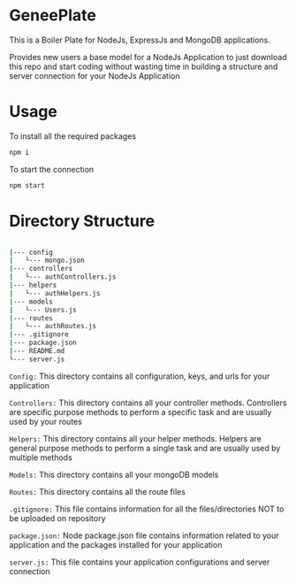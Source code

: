 # GeneePlate
This is a Boiler Plate for NodeJs, ExpressJs and MongoDB applications.

Provides new users a base model for a NodeJs Application to just download this repo and start coding without wasting time in building a structure and server connection for your NodeJs Application 

# Usage
To install all the required packages
```bash
npm i
```
To start the connection
```bash
npm start
```

# Directory Structure
```bash

|--- config
|   └--- mongo.json
|--- controllers
|   └--- authControllers.js
|--- helpers
|   └--- authHelpers.js
|--- models
|   └--- Users.js
|--- routes
|   └--- authRoutes.js
|--- .gitignore
|--- package.json
|--- README.md
└--- server.js

```

`Config:` This directory contains all configuration, keys, and urls for your application

`Controllers:` This directory contains all your controller methods. Controllers are specific purpose methods to perform a specific task and are usually used by your routes

`Helpers:` This directory contains all your helper methods. Helpers are general purpose methods to perform a single task and are usually used by multiple methods 

`Models:` This directory contains all your mongoDB models

`Routes:` This directory contains all the route files

`.gitignore:` This file contains information for all the files/directories NOT to be uploaded on repository

`package.json:` Node package.json file contains information related to your application and the packages installed for your application

`server.js:` This file contains your application configurations and server connection
